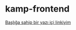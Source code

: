 # kamp-frontend
[Başlığa sahip bir yazı içi linkiyim](https://github.com/senozanAleyna/FinalProject "Final Project")
